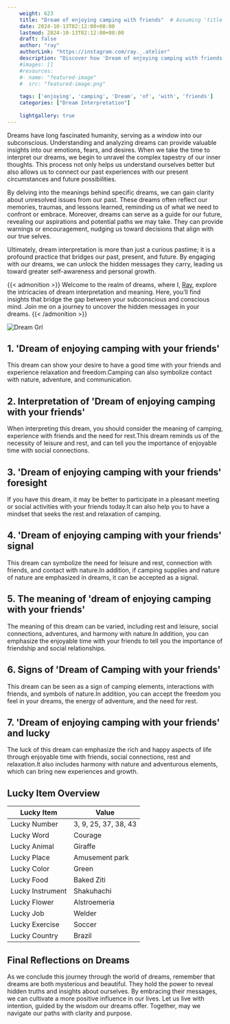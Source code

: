 ```yaml
---
    weight: 623
    title: "Dream of enjoying camping with friends"  # Assuming 'title' column exists
    date: 2024-10-13T02:12:00+08:00
    lastmod: 2024-10-13T02:12:00+08:00
    draft: false
    author: "ray"
    authorLink: "https://instagram.com/ray._.atelier"
    description: "Discover how 'Dream of enjoying camping with friends' can interpret your future and uncover its significant meanings in your life."
    #images: []
    #resources:
    #- name: "featured-image"
    #  src: "featured-image.png"
    
    tags: ['enjoying', 'camping', 'Dream', 'of', 'with', 'friends']
    categories: ["Dream Interpretation"]
    
    lightgallery: true
---
```

    
Dreams have long fascinated humanity, serving as a window into our subconscious. Understanding and analyzing dreams can provide valuable insights into our emotions, fears, and desires. When we take the time to interpret our dreams, we begin to unravel the complex tapestry of our inner thoughts. This process not only helps us understand ourselves better but also allows us to connect our past experiences with our present circumstances and future possibilities.

By delving into the meanings behind specific dreams, we can gain clarity about unresolved issues from our past. These dreams often reflect our memories, traumas, and lessons learned, reminding us of what we need to confront or embrace. Moreover, dreams can serve as a guide for our future, revealing our aspirations and potential paths we may take. They can provide warnings or encouragement, nudging us toward decisions that align with our true selves.

Ultimately, dream interpretation is more than just a curious pastime; it is a profound practice that bridges our past, present, and future. By engaging with our dreams, we can unlock the hidden messages they carry, leading us toward greater self-awareness and personal growth.

{{< admonition >}}
Welcome to the realm of dreams, where I, [Ray](https://instagram.com/ray._.atelier), explore the intricacies of dream interpretation and meaning. Here, you’ll find insights that bridge the gap between your subconscious and conscious mind. Join me on a journey to uncover the hidden messages in your dreams.
{{< /admonition >}}

![Dream Grl](https://cdn.pixabay.com/photo/2017/11/02/03/35/gothic-2910057_1280.jpg "Dream Grl")

## 1. 'Dream of enjoying camping with your friends'
This dream can show your desire to have a good time with your friends and experience relaxation and freedom.Camping can also symbolize contact with nature, adventure, and communication.

## 2. Interpretation of 'Dream of enjoying camping with your friends'
When interpreting this dream, you should consider the meaning of camping, experience with friends and the need for rest.This dream reminds us of the necessity of leisure and rest, and can tell you the importance of enjoyable time with social connections.

## 3. 'Dream of enjoying camping with your friends' foresight
If you have this dream, it may be better to participate in a pleasant meeting or social activities with your friends today.It can also help you to have a mindset that seeks the rest and relaxation of camping.

## 4. 'Dream of enjoying camping with your friends' signal
This dream can symbolize the need for leisure and rest, connection with friends, and contact with nature.In addition, if camping supplies and nature of nature are emphasized in dreams, it can be accepted as a signal.

## 5. The meaning of 'dream of enjoying camping with your friends'
The meaning of this dream can be varied, including rest and leisure, social connections, adventures, and harmony with nature.In addition, you can emphasize the enjoyable time with your friends to tell you the importance of friendship and social relationships.

## 6. Signs of 'Dream of Camping with your friends'
This dream can be seen as a sign of camping elements, interactions with friends, and symbols of nature.In addition, you can accept the freedom you feel in your dreams, the energy of adventure, and the need for rest.

## 7. 'Dream of enjoying camping with your friends' and lucky
The luck of this dream can emphasize the rich and happy aspects of life through enjoyable time with friends, social connections, rest and relaxation.It also includes harmony with nature and adventurous elements, which can bring new experiences and growth.

## Lucky Item Overview
| Lucky Item          | Value              |
|---------------|--------------------|
| Lucky Number        | 3, 9, 25, 37, 38, 43  |
| Lucky Word          | Courage |
| Lucky Animal        | Giraffe |
| Lucky Place         | Amusement park     |
| Lucky Color         | Green     |
| Lucky Food          | Baked Ziti      |
| Lucky Instrument    | Shakuhachi |
| Lucky Flower        | Alstroemeria    |
| Lucky Job           | Welder       |
| Lucky Exercise      | Soccer  |
| Lucky Country       | Brazil    |


##  Final Reflections on Dreams

As we conclude this journey through the world of dreams, remember that dreams are both mysterious and beautiful. They hold the power to reveal hidden truths and insights about ourselves. By embracing their messages, we can cultivate a more positive influence in our lives. Let us live with intention, guided by the wisdom our dreams offer. Together, may we navigate our paths with clarity and purpose.
